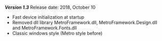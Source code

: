 <b><i>Version 1.3</b></i>
Release date: 2018, October 10

 * Fast device initialization at startup
 * Removed dll library MetroFramework.dll, MetroFramework.Design.dll and MetroFramework.Fonts.dll
 * Classic windows style (Metro style before)
 
